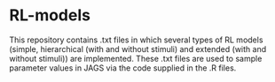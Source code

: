 # RL-models

This repository contains .txt files in which several types of RL models (simple, hierarchical (with and without stimuli) and extended (with and without stimuli)) are implemented. These .txt files are used to sample parameter values in JAGS via the code supplied in the .R files.
